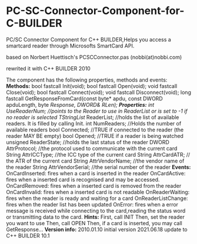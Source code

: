# PC-SC-Connector-Component-for-C-BUILDER
PC/SC Connector Component for C++ BUILDER,Helps you access a smartcard reader through Microsofts SmartCard API.

based on Norbert Huettisch's PCSCConnector.pas   (nobbi(at)nobbi.com)

rewrited it with C++ BUILDER 2010

The component has the following properties, methods and events:
**Methods:**
			bool fastcall Init(void);
			bool fastcall Open(void);
			void fastcall Close(void);
			bool fastcall Connect(void);
			void fastcall Disconnect(void);
			long fastcall GetResponseFromCard(const byte* apdu, const DWORD apduLength, byte *Response, DWORD& RLen);
**Properties:**
			int UseReaderNum; //points to the Reader to use in ReaderList or is set to -1 if no reader is selected
			TStringList* ReaderList; //holds the list of available readers. It is filled by calling Init.
			int NumReaders; //Holds the number of available readers
			bool Connected; //TRUE if connected to the reader (the reader MAY BE empty)
			bool Opened; //TRUE if a reader is being watched
			unsigned ReaderState; //holds the last status of the reader
			DWORD AttrProtocol; //the protocol used to communicate with the current card
			String AttrICCType; //the ICC type of the current card
			String AttrCardATR; // the ATR of the current card
			String AttrVendorName; //the vendor name of the reader
			String AttrVendorSerial; //the serial number of the reader
**Events:**
			OnCardInserted: fires when a card is inserted in the reader
			OnCardActive: fires when a inserted card is recognised and may be accessed.
			OnCardRemoved: fires when a inserted card is removed from the reader
			OnCardInvalid: fires when a inserted card is not readable
			OnReaderWaiting: fires when the reader is ready and waiting for a card
			OnReaderListChange: fires when the reader list has been updated
			OnError: fires when a error message is received while connecting to the card,reading the status word or transmitting data to the card.
**Hints:**
			First, call INIT
			Then, set the reader you want to use
			Then, call OPEN
			Then, if a card is inserted, you may call GetResponse...
**Version info:**
			2010.01.10 initial version
      	  2021.06.18 update to C++ BUILDER 10.1

